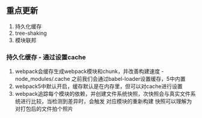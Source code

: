 ## 重点更新
1. 持久化缓存
2. tree-shaking
3. 模块联邦

### 持久化缓存 - 通过设置cache
1. webpack会缓存生成webpack模块和chunk，并改善构建速度 - node_modules/.cache
之前我们会通过babel-loader设置缓存，5中内置
2. webpack5中默认开启，缓存默认是在内存里，但可以对cache进行设置
3. webpack追踪每个模块的依赖，并创建文件系统快照，次快照会与真实文件系统进行比较，当检测到差异时，会触发
对应模块的重新构建
快照可以理解为对打包后的文件拍个照片

### 